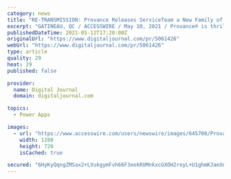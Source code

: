 ```yaml
---
category: news
title: "RE-TRANSMISSION: Provance Releases ServiceTeam a New Family of ITSM Power Apps Products"
excerpt: "GATINEAU, QC / ACCESSWIRE / May 10, 2021 / Provance® is thrilled to announce the immediate release of ServiceTeam®, a family of IT Service Management products built on the Microsoft Power Platform. Engineered for Microsoft-centric customers,"
publishedDateTime: 2021-05-12T17:20:00Z
originalUrl: "https://www.digitaljournal.com/pr/5061426"
webUrl: "https://www.digitaljournal.com/pr/5061426"
type: article
quality: 29
heat: 29
published: false

provider:
  name: Digital Journal
  domain: digitaljournal.com

topics:
  - Power Apps

images:
  - url: "https://www.accesswire.com/users/newswire/images/645708/Provance-Shot.jpg"
    width: 1280
    height: 720
    isCached: true

secured: "6HyKyQqngZMSax2+LVukgymFvh66F3eokRUMnkxcGXOH2royL+U1ghmKJaeXnhH8jc3ptvDa0fJ8pTCAxAh7SCuXj5eTJW3CfgxQmKuMko09vLNx5bS3gQDRMPo3+hPXJK2b/QCNxYG5qadtMbTX25OPDCqvh/lgplG6/e8dXMpadbii8899iWUrBFjfedH3SelQk5B7V1/LVN32y5LhOcHH+nwNHN63y/JPqZkZ2n4hpjU/CHNRdkCvvDtv6zx8zA3Q3gHiGrw3sTjJ6LAEud+3Q/nED+prMrhcDcQ9OZG415Z2oYMMYxiz08jKVPBZw1ONI7i4G6MBAnB31FAj3aCW5LdSkFNpE+x8IQUtjWc=;QbRnJbMr/x1IxgzljTdRmg=="
---
```



